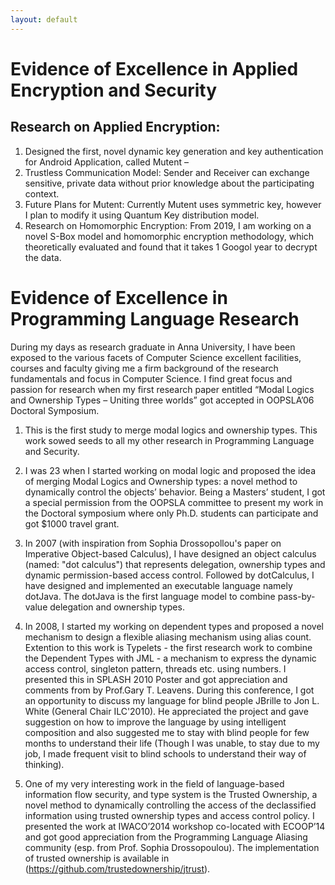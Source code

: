 ```yaml
---
layout: default
---
```


# Evidence of Excellence in Applied Encryption and Security

## Research on Applied Encryption: 

1. Designed the first, novel dynamic key generation and key authentication for Android Application, called Mutent – 
1. Trustless Communication Model: Sender and Receiver can exchange sensitive, private data without prior knowledge about the participating context.
1. Future Plans for Mutent: Currently Mutent uses symmetric key, however I plan to modify it using Quantum Key distribution model.
1. Research on Homomorphic Encryption: From 2019, I am working on a novel S-Box model and homomorphic encryption methodology, which theoretically evaluated and found that it takes 1 Googol year to decrypt the data. 

# Evidence of Excellence in Programming Language Research
During my days as research graduate in Anna University, I have been exposed to the various facets of Computer Science excellent facilities, courses and faculty giving me a firm background of the research fundamentals and focus in Computer Science. 
I find great focus and passion for research when my first research paper entitled “Modal Logics and Ownership Types – Uniting three worlds” got accepted in OOPSLA’06 Doctoral Symposium. 

1. This is the first study to merge modal logics and ownership types. This work sowed seeds to all my other research in Programming Language and Security.

1. I was 23 when I started working on modal logic and proposed the idea of merging Modal Logics and Ownership types: a novel method to dynamically control the objects’ behavior. Being a Masters’ student, I got a special permission from the OOPSLA committee to present my work in the Doctoral symposium where only Ph.D. students can participate and got $1000 travel grant. 

1. In 2007 (with inspiration from Sophia Drossopollou's paper on Imperative Object-based Calculus), I have designed an object calculus (named: "dot calculus") that represents delegation, ownership types and dynamic permission-based access control. Followed by dotCalculus, I have designed and implemented an executable language namely dotJava. The dotJava is the first language model to combine pass-by-value delegation and ownership types. 

1. In 2008, I started my working on dependent types and proposed a novel mechanism to design a flexible aliasing mechanism using alias count. Extention to this work is Typelets - the first research work to combine the Dependent Types with JML - a mechanism to express the dynamic access control, singleton pattern, threads etc. using numbers. I presented this in SPLASH 2010 Poster and got appreciation and comments from by Prof.Gary T. Leavens. During this conference, I got an opportunity to discuss my language for blind people JBrille to Jon L. White (General Chair ILC'2010). He appreciated the project and gave suggestion on how to improve the language by using intelligent composition and also suggested me to stay with blind people for few months to understand their life (Though I was unable, to stay due to my job, I made frequent visit to blind schools to understand their way of thinking).

1. One of my very interesting work in the field of language-based information flow security, and type system is the Trusted Ownership, a novel method to dynamically controlling the access of the declassified information using trusted ownership types and access control policy. I presented the work at IWACO’2014 workshop co-located with ECOOP’14 and got good appreciation from the Programming Language Aliasing community (esp. from Prof. Sophia Drossopoulou). The implementation of trusted ownership is available in (https://github.com/trustedownership/jtrust).
